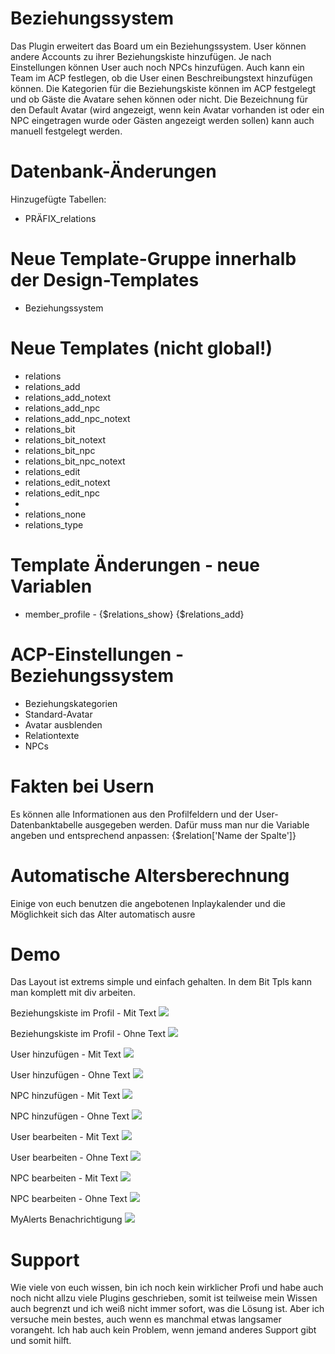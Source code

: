 # Beziehungssystem
Das Plugin erweitert das Board um ein Beziehungssystem. User können andere Accounts zu ihrer Beziehungskiste hinzufügen. 
Je nach Einstellungen können User auch noch NPCs hinzufügen. Auch kann ein Team im ACP festlegen, ob die User einen Beschreibungstext hinzufügen können.
Die Kategorien für die Beziehungskiste können im ACP festgelegt und ob Gäste die Avatare sehen können oder nicht. 
Die Bezeichnung für den Default Avatar (wird angezeigt, wenn kein Avatar vorhanden ist oder ein NPC eingetragen wurde oder Gästen angezeigt werden sollen) kann auch manuell festgelegt werden.

# Datenbank-Änderungen
Hinzugefügte Tabellen:
- PRÄFIX_relations

# Neue Template-Gruppe innerhalb der Design-Templates
- Beziehungssystem

# Neue Templates (nicht global!)
- relations
- relations_add
- relations_add_notext
- relations_add_npc
- relations_add_npc_notext
- relations_bit
- relations_bit_notext
- relations_bit_npc
- relations_bit_npc_notext
- relations_edit
- relations_edit_notext
- relations_edit_npc
- 
- relations_none
- relations_type

# Template Änderungen - neue Variablen
- member_profile - {$relations_show} {$relations_add} 

# ACP-Einstellungen - Beziehungssystem
- Beziehungskategorien
- Standard-Avatar
- Avatar ausblenden
- Relationtexte
- NPCs

# Fakten bei Usern
Es können alle Informationen aus den Profilfeldern und der User-Datenbanktabelle ausgegeben werden. Dafür muss man nur die Variable angeben und entsprechend anpassen:
{$relation['Name der Spalte']} 

# Automatische Altersberechnung 
Einige von euch benutzen die angebotenen Inplaykalender und die Möglichkeit sich das Alter automatisch ausre

# Demo 
Das Layout ist extrems simple und einfach gehalten. In dem Bit Tpls kann man komplett mit div arbeiten.

 Beziehungskiste im Profil - Mit Text
 <img src="https://www.bilder-hochladen.net/files/big/m4bn-8u-efc5.png" />
 
 Beziehungskiste im Profil - Ohne Text
 <img src="https://www.bilder-hochladen.net/files/big/m4bn-8v-8c67.png" />
 
 User hinzufügen - Mit Text
 <img src="https://www.bilder-hochladen.net/files/big/m4bn-8l-836f.png" />
 
 User hinzufügen - Ohne Text
 <img src="https://www.bilder-hochladen.net/files/m4bn-8m-2736.png" />
 
 NPC hinzufügen - Mit Text
 <img src="https://www.bilder-hochladen.net/files/big/m4bn-8q-f500.png" />
 
 NPC hinzufügen - Ohne Text
 <img src="https://www.bilder-hochladen.net/files/m4bn-8r-2ae5.png" /> 
 
 User bearbeiten - Mit Text
 <img src="https://www.bilder-hochladen.net/files/big/m4bn-8o-9ac9.png" />
 
 User bearbeiten - Ohne Text
 <img src="https://www.bilder-hochladen.net/files/m4bn-8p-8e75.png" />
 
 NPC bearbeiten - Mit Text
 <img src="https://www.bilder-hochladen.net/files/big/m4bn-8s-f6f9.png" />
 
 NPC bearbeiten - Ohne Text
 <img src="https://www.bilder-hochladen.net/files/m4bn-8t-84de.png" />
 
 MyAlerts Benachrichtigung
 <img src="https://www.bilder-hochladen.net/files/big/m4bn-8n-7d77.png" />


# Support
Wie viele von euch wissen, bin ich noch kein wirklicher Profi und habe auch noch nicht allzu viele Plugins geschrieben, somit ist teilweise mein Wissen auch begrenzt und ich weiß nicht immer sofort, was die Lösung ist. 
Aber ich versuche mein bestes, auch wenn es manchmal etwas langsamer vorangeht. Ich hab auch kein Problem, wenn jemand anderes Support gibt und somit hilft.
